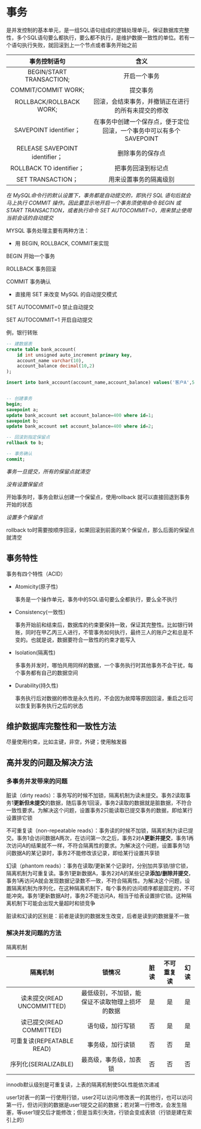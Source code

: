 # 事务

是并发控制的基本单元，是一组SQL语句组成的逻辑处理单元，保证数据库完整性，多个SQL语句要么都执行，要么都不执行，是维护数据一致性的单位。若有一个语句执行失败，就回滚到上一个节点或者事务开始之前

|          事务控制语句          |                             含义                             |
| :----------------------------: | :----------------------------------------------------------: |
|    BEGIN/START TRANSACTION;    |                         开启一个事务                         |
|      COMMIT/COMMIT WORK;       |                           提交事务                           |
|    ROLLBACK/ROLLBACK WORK;     |      回滚，会结束事务，并撤销正在进行的所有未提交的修改      |
|     SAVEPOINT identifier；     | 在事务中创建一个保存点，便于定位回滚，一个事务中可以有多个SAVEPOINT |
| RELEASE SAVEPOINT identifier； |                       删除事务的保存点                       |
|    ROLLBACK TO identifier；    |                      把事务回滚到标记点                      |
|       SET TRANSACTION；        |                    用来设置事务的隔离级别                    |

*在 MySQL命令行的默认设置下，事务都是自动提交的，即执行 SQL 语句后就会马上执行 COMMIT 操作。因此要显示地开启一个事务须使用命令 BEGIN 或 START TRANSACTION，或者执行命令 SET AUTOCOMMIT=0，用来禁止使用当前会话的自动提交*

MYSQL 事务处理主要有两种方法：

- 用 BEGIN, ROLLBACK, COMMIT来实现

BEGIN 开始一个事务

ROLLBACK 事务回滚

COMMIT 事务确认

- 直接用 SET 来改变 MySQL 的自动提交模式

SET AUTOCOMMIT=0 禁止自动提交

SET AUTOCOMMIT=1 开启自动提交

例，银行转账

```sql
-- 建数据表
create table bank_account(
	id int unsigned auto_increment primary key,
    account_name varchar(10),
    account_balance decimal(10,2)
);

insert into bank_account(account_name,account_balance) values('客户A',500),('客户B',300);


-- 创建事务
begin; 
savepoint a;
update bank_account set account_balance=400 where id=1;
savepoint b;
update bank_account set account_balance=400 where id=2;

-- 回滚到指定保留点
rollback to b; 

-- 事务确认
commit;  
```

*事务一旦提交，所有的保留点就清空*

*没有设置保留点*

开始事务时，事务会默认创建一个保留点，使用rollback 就可以直接回退到事务开始的状态

*设置多个保留点*

rollback to时需要按顺序回滚，如果回滚到前面的某个保留点，那么后面的保留点就清空

## 事务特性

事务有四个特性（ACID）

- Atomicity(原子性)

  事务是一个操作单元，事务中的SQL语句要么全都执行，要么全不执行

- Consistency(一致性)

  事务开始前和结束后，数据库的约束要保持一致，保证其完整性。比如银行转账，同时在甲乙丙三人进行，不管事务如何执行，最终三人的账户之和总是不变的。也就是说，数据要符合一致性的约束才能写入

- Isolation(隔离性)

  多事务并发时，哪怕共用同样的数据，一个事务执行时其他事务不会干扰，每个事务都有自己的数据空间

- Durability(持久性)

  事务执行后对数据的修改是永久性的，不会因为故障等原因回滚，重启之后可以恢复到事务执行之后的状态

## 维护数据库完整性和一致性方法

尽量使用约束，比如主键，非空，外键；使用触发器

## 高并发的问题及解决方法

### 多事务并发带来的问题

脏读（dirty reads）：事务写的时候不加锁，隔离机制为读未提交。事务2读取事务1**更新但未提交**的数据，随后事务1回滚，事务2读取的数据就是脏数据，不符合一致性要求。为解决这个问题，设置事务2只能读取已提交事务的数据，即给某行设置排它锁

不可重复读（non-repeatable reads）：事务读的时候不加锁，隔离机制为读已提交。事务1会访问数据A两次，在访问第一次之后，事务2对A**更新并提交**，事务1再次访问A的结果就不一样，不符合隔离性的要求。为解决这个问题，设置事务1访问数据A的某记录时，事务2不能修改该记录，即给某行设置共享锁

幻读（phantom reads）：事务在读取/更新某个记录时，分别加共享锁/排它锁，隔离机制为可重复读。事务1更新数据A，事务2对A的某些记录**添加/删除并提交**，事务1再访问A就会发现数据记录数不一致，不符合隔离性。为解决这个问题，设置隔离机制为序列化，在这种隔离机制下，每个事务的访问顺序都是固定的，不可能冲突。事务1更新数据A时，事务2不能访问A，相当于给表设置排它锁。这种隔离机制下可能会出现大量超时和锁竞争

脏读和幻读的区别是：前者是读到的数据发生改变，后者是读到的数据量不一致

### 解决并发问题的方法

隔离机制

|          隔离机制          |                     锁情况                     | 脏读 | 不可重复读 | 幻读 |
| :------------------------: | :--------------------------------------------: | :--: | :--------: | :--: |
| 读未提交(READ UNCOMMITTED) | 最低级别，不加锁，能保证不读取物理上损坏的数据 |  是  |     是     |  是  |
|  读已提交(READ COMMITTED)  |                语句级，加行写锁                |  否  |     是     |  是  |
| 可重复读(REPEATABLE READ)  |                事务级，加行读锁                |  否  |     否     |  是  |
|    序列化(SERIALIZABLE)    |             最高级，事务级，加表锁             |  否  |     否     |  否  |

innodb默认级别是可重复读，上表的隔离机制使SQL性能依次递减

user1对表一的第一行使用行锁，user2可以访问/修改表一的其他行，也可以访问第一行，但访问到的数据是user1提交之前的数据；若对第一行修改，会发生阻塞，等user1提交后才能修改；但是当索引失效，行锁会变成表锁（行锁是建在索引上的）
